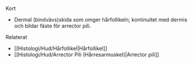 Kort
- Dermal (bindvävs)skida som omger hårfollikeln; kontinuitet med dermis och bildar fäste för arrector pili.

Relaterat
- [[Histologi/Hud/Hårfollikel|Hårfollikel]]
- [[Histologi/Hud/Arrector Pili (Hårresarmuskel)|Arrector pili]]

